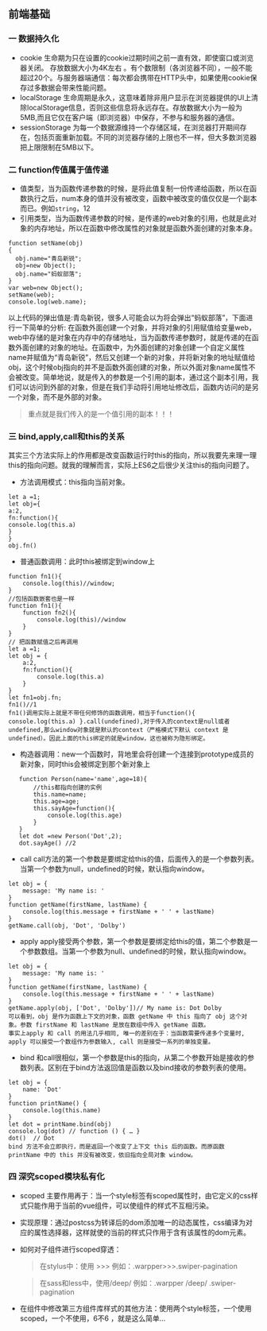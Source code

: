 ## 前端基础
### 一 数据持久化
* cookie 生命期为只在设置的cookie过期时间之前一直有效，即使窗口或浏览器关闭。 存放数据大小为4K左右 。有个数限制（各浏览器不同），一般不能超过20个。与服务器端通信：每次都会携带在HTTP头中，如果使用cookie保存过多数据会带来性能问题。
* localStorage 生命周期是永久，这意味着除非用户显示在浏览器提供的UI上清除localStorage信息，否则这些信息将永远存在。存放数据大小为一般为5MB,而且它仅在客户端（即浏览器）中保存，不参与和服务器的通信。
* sessionStorage 为每一个数据源维持一个存储区域，在浏览器打开期间存在，包括页面重新加载。不同的浏览器存储的上限也不一样，但大多数浏览器把上限限制在5MB以下。

### 二 function传值属于值传递
* 值类型，当为函数传递参数的时候，是将此值复制一份传递给函数，所以在函数执行之后，num本身的值并没有被改变，函数中被改变的值仅仅是一个副本而已。例如`string`，12
* 引用类型，当为函数传递参数的时候，是传递的web对象的引用，也就是此对象的内存地址，所以在函数中修改属性的对象就是函数外面创建的对象本身。
```
function setName(obj)
{ 
  obj.name="青岛新锐"; 
  obj=new Object(); 
  obj.name="蚂蚁部落"; 
} 
var web=new Object(); 
setName(web); 
console.log(web.name);
```
以上代码的弹出值是:青岛新锐，很多人可能会以为将会弹出“蚂蚁部落”，下面进行一下简单的分析:
在函数外面创建一个对象，并将对象的引用赋值给变量web，web中存储的是对象在内存中的存储地址，当为函数传递参数时，就是传递的在函数外面创建的对象的地址。在函数中，为外面创建的对象创建一个自定义属性name并赋值为“青岛新锐”，然后又创建一个新的对象，并将新对象的地址赋值给obj，这个时候obj指向的并不是函数外面创建的对象，所以外面对象name属性不会被改变。简单地说，就是传入的参数是一个引用的副本，通过这个副本引用，我们可以访问到外部的对象，但是在我们手动将引用地址修改后，函数内访问的是另一个对象，而不是外部的对象。
> 重点就是我们传入的是一个值引用的副本！！！

### 三 bind,apply,call和this的关系
其实三个方法实际上的作用都是改变函数运行时this的指向，所以我要先来理一理this的指向问题。就我的理解而言，实际上ES6之后很少关注this的指向问题了。
* 方法调用模式：this指向当前对象。
```
let a =1;
let obj={
a:2,
fn:function(){
console.log(this.a)
}
}
obj.fn()
```
* 普通函数调用：此时this被绑定到window上
```
function fn1(){
    console.log(this)//window;
}
//包括函数嵌套也是一样
function fn1(){
    function fn2(){
        console.log(this)//window
    }
}
// 把函数赋值之后再调用
let a =1;
let obj = {
    a:2,
    fn:function(){
        console.log(this.a)
    }
}
let fn1=obj.fn;
fn1()//1
fn1()调用实际上就是不带任何修饰的函数调用，相当于function(){ console.log(this.a) }.call(undefined),对于传入的context是null或者undefined,那么window对象就是默认的context（严格模式下默认 context 是 undefined）。因此上面的this绑定的就是window，这也被称为隐形绑定。
```
* 构造器调用：new一个函数时，背地里会将创建一个连接到prototype成员的新对象，同时this会被绑定到那个新对象上
 ```
    function Person(name='name',age=18){
        //this都指向创建的实例
        this.name=name;
        this.age=age;
        this.sayAge=function(){
            console.log(this.age)
        }
    }
    let dot =new Person('Dot',2);
    dot.sayAge() //2
 ``` 
* call call方法的第一个参数是要绑定给this的值，后面传入的是一个参数列表。当第一个参数为null，undefined的时候，默认指向window。  
```
let obj = {
    message: 'My name is: '
}
function getName(firstName, lastName) {
    console.log(this.message + firstName + ' ' + lastName)
}
getName.call(obj, 'Dot', 'Dolby')
``` 
* apply apply接受两个参数，第一个参数是要绑定给this的值，第二个参数是一个参数数组。当第一个参数为null、undefined的时候，默认指向window。
```
let obj = {
    message: 'My name is: '
}
function getName(firstName, lastName) {
    console.log(this.message + firstName + ' ' + lastName)
}
getName.apply(obj, ['Dot', 'Dolby'])// My name is: Dot Dolby
可以看到，obj 是作为函数上下文的对象，函数 getName 中 this 指向了 obj 这个对象。参数 firstName 和 lastName 是放在数组中传入 getName 函数。
事实上apply 和 call 的用法几乎相同, 唯一的差别在于：当函数需要传递多个变量时, apply 可以接受一个数组作为参数输入, call 则是接受一系列的单独变量。
```
* bind 和call很相似，第一个参数是this的指向，从第二个参数开始是接收的参数列表。区别在于bind方法返回值是函数以及bind接收的参数列表的使用。
```
let obj = {
    name: 'Dot'
}
function printName() {
    console.log(this.name)
}
let dot = printName.bind(obj)
console.log(dot) // function () { … }
dot()  // Dot
bind 方法不会立即执行，而是返回一个改变了上下文 this 后的函数。而原函数 printName 中的 this 并没有被改变，依旧指向全局对象 window。
```


 


### 四 深究scoped模块私有化
 * scoped 主要作用再于：当一个style标签有scoped属性时，由它定义的css样式只能作用于当前的vue组件，可以使组件的样式不互相污染。
 * 实现原理：通过postcss为转译后的dom添加唯一的动态属性，css编译为对应的属性选择器，这样就使的当前的样式只作用于含有该属性的dom元素。
 * 如何对子组件进行scoped穿透：
   > 在stylus中：使用 >>> 例如：.warpper>>>.swiper-pagination
   
   > 在sass和less中，使用/deep/ 例如：.warpper /deep/ .swiper-pagination
   
 * 在组件中修改第三方组件库样式的其他方法：使用两个style标签，一个使用scoped，一个不使用，6不6 ，就是这么简单...
 
